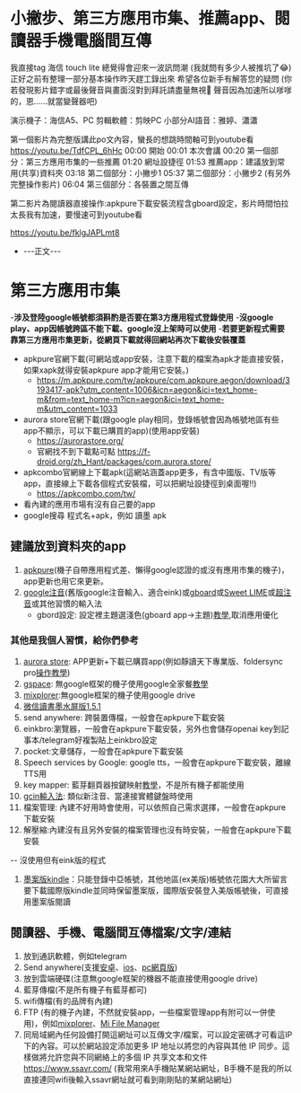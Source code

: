 # 小撇步、第三方應用市集、推薦app、閱讀器手機電腦間互傳
我直接tag 海信 touch lite
總覺得會迎來一波訊問潮 (我就問有多少人被推坑了😂)
正好之前有整理一部分基本操作昨天趕工錄出來
希望各位新手有解答您的疑問
(你若發現影片錯字或最後聲音與畫面沒對到拜託請盡量無視🙏
聲音因為加速所以嗲嗲的，恩......就當變聲器吧)

演示機子：海信A5、PC
剪輯軟體：剪映PC
小部分AI語音：雅婷、瀟瀟

第一個影片為完整版講此po文內容，蠻長的想跳時間軸可到youtube看
https://youtu.be/TdfCPL_6hHc
00:00 開始
00:01 本次會講
00:20 第一個部分：第三方應用市集的一些推薦
01:20 網址設捷徑
01:53 推薦app：建議放到常用(共享)資料夾
03:18 第二個部分：小撇步1
05:37 第二個部分：小撇步2 (有另外完整操作影片)
06:04 第三個部分：各裝置之間互傳

第二影片為閱讀器直接操作:apkpure下載安裝流程含gboard設定，影片時間怕拉太長我有加速，要慢速可到youtube看

https://youtu.be/fklgJAPLmt8 

- ---正文---

# 第三方應用市集
-**涉及登陸google帳號都須斟酌是否要在第3方應用程式登錄使用**
-**沒google play、app因帳號跨區不能下載、google沒上架時可以使用**
-**若要更新程式需要靠第三方應用市集更新，從網頁下載就得回網站再次下載後安裝覆蓋**
- apkpure官網下載(可網站或app安裝，注意下載的檔案為apk才能直接安裝，如果xapk就得安裝apkpure app才能用它安裝。)
  - https://m.apkpure.com/tw/apkpure/com.apkpure.aegon/download/3193417-apk?utm_content=1006&icn=aegon&ici=text_home-m&from=text_home-m?icn=aegon&ici=text_home-m&utm_content=1033
- aurora store官網下載(跟google play相同，登錄帳號會因為帳號地區有些app不顯示，可以下載已購買的app)(使用app安裝)
  - https://aurorastore.org/
  - 官網找不到下載點可點 https://f-droid.org/zh_Hant/packages/com.aurora.store/
- apkcombo官網線上下載apk(這網站涵蓋app更多，有含中國版、TV版等app，直接線上下載各個程式安裝檔，可以把網址設捷徑到桌面喔!!)
  - https://apkcombo.com/tw/
- 看內建的應用市場有沒有自己要的app
- google搜尋 程式名+apk，例如 讀墨 apk
## 建議放到資料夾的app
1. [apkpure](https://m.apkpure.com/tw/apkpure/com.apkpure.aegon/download/3193417-apk?utm_content=1006&icn=aegon&ici=text_home-m&from=text_home-m?icn=aegon&ici=text_home-m&utm_content=1033)(機子自帶應用程式差、懶得google認證的或沒有應用市集的機子)，app更新也用它來更新。
2. [google注音](https://1drv.ms/u/s!AvM3V2ZGAU0QlGfScUj57xGJM_FS?e=ECLB74)(舊版google注音輸入、適合eink)或[gboard](https://apkpure.com/tw/gboard-the-google-keyboard/com.google.android.inputmethod.latin)或[Sweet LIME](https://github.com/plateaukao/sweetlime/releases)或[超注音](https://apkpure.com/tw/chaozhuyin/tw.chaozhuyin)或其他習慣的輸入法
	- gbord設定: 設定裡主題選淺色(gboard app→主題)[教學](https://www.facebook.com/groups/ereaderfamily/posts/5693534927369961/),取消應用優化
### 其他是我個人習慣，給你們參考
1. [aurora store](https://f-droid.org/zh_Hant/packages/com.aurora.store//): APP更新+下載已購買app(例如靜讀天下專業版、foldersync pro[操作教學](https://www.facebook.com/groups/ereaderfamily/posts/5105754572814669/))
2. [gspace](https://gspaceteam.com/): 無google框架的機子使用google全家餐[教學](https://mobileai.net/2022/05/17/huawei-matepad-2022-google-play-store/)
3. [mixplorer](https://forum.xda-developers.com/t/app-2-2-mixplorer-v6-x-released-fully-featured-file-manager.1523691/#post-23109280):無google框架的機子使用google drive
4. [微信讀書墨水屏版1.5.1](https://1drv.ms/u/s!AvM3V2ZGAU0QkAOHRILEjCNsAkg9?e=Y1aCSf)
5. send anywhere: 跨裝置傳檔，一般會在apkpure下載安裝
6. einkbro:瀏覽器，一般會在apkpure下載安裝，另外也會儲存openai key到記事本/telegram好複製貼上einkbro設定
7. pocket:文章儲存，一般會在apkpure下載安裝
8. Speech services by Google: google tts，一般會在apkpure下載安裝，離線TTS用
9. key mapper: 藍芽翻頁器按鍵映射[教學](https://www.facebook.com/groups/ereaderfamily/permalink/5650042138385907/)，不是所有機子都能使用
10. [gcin輸入法](https://apkpure.com/tw/tw-%E4%B8%AD%E6%96%87%E8%BC%B8%E5%85%A5%E6%B3%95-%E6%B3%A8%E9%9F%B3-%E5%80%89%E9%A0%A1-%E5%A4%A7%E6%98%93-%E8%A1%8C%E5%88%97-%E8%AA%9E%E9%9F%B3-%E8%8B%B1%E6%95%B8-%E9%8D%B5%E7%9B%A4/com.hyperrate.gcinfree): 類似新注音、當連接實體鍵盤時使用
11. 檔案管理: 內建不好用時會使用，可以依照自己需求選擇，一般會在apkpure下載安裝
12. 解壓縮:內建沒有且另外安裝的檔案管理也沒有時安裝，一般會在apkpure下載安裝

--
沒使用但有eink版的程式
1. [墨案版kindle](https://1drv.ms/u/s!AvM3V2ZGAU0QqSUov1UwrAAUY_C6?e=FXNq2L)：只能登錄中亞帳號，其他地區(ex美版)帳號依花園大大所留言要下載國際版kindle並同時保留墨案版，國際版安裝登入美版帳號後，可直接用墨案版閱讀

## 閱讀器、手機、電腦間互傳檔案/文字/連結
1. 放到通訊軟體，例如telegram
2. Send anywhere(支援[安卓](https://play.google.com/store/apps/details?id=com.estmob.android.sendanywhere&hl=en)、[ios](https://apps.apple.com/tw/app/send-anywhere-%E6%96%87%E4%BB%B6%E5%82%B3%E8%BC%B8/id596642855)、[pc網頁版](https://send-anywhere.com/))
3. 放到雲端硬碟(注意無google框架的機器不能直接使用google drive)
4. 藍芽傳檔(不是所有機子有藍芽都可)
5. wifi傳檔(有的品牌有內建)
6. FTP (有的機子內建，不然就安裝app，一些檔案管理app有附可以一併使用)，例如[mixplorer](https://forum.xda-developers.com/t/app-2-2-mixplorer-v6-x-released-fully-featured-file-manager.1523691/#post-23109280)、[Mi File Manager](https://m.apkpure.com/tw/file-manager/com.mi.android.globalFileexplorer)
7. 同局域網內任何設備打開這網址可以互傳文字/檔案，可以設定密碼才可看這IP下的內容。可以於網站設定添加更多 IP 地址以將您的內容與其他 IP 同步。這樣做將允許您與不同網絡上的多個 IP 共享文本和文件 https://www.ssavr.com/ (我常用來A手機貼某網站網址，B手機不是我的所以直接連同wifi後輸入ssavr網址就可看到剛剛貼的某網站網址)